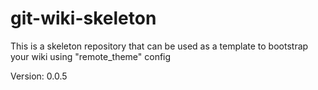 # git-wiki-skeleton
This is a skeleton repository that can be used as a template to bootstrap your wiki using "remote_theme" config

Version: 0.0.5
